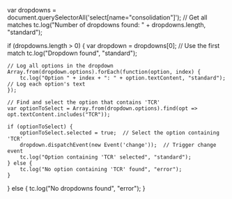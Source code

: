 var dropdowns = document.querySelectorAll('select[name="consolidation"]');  // Get all matches
tc.log("Number of dropdowns found: " + dropdowns.length, "standard");

if (dropdowns.length > 0) {
    var dropdown = dropdowns[0];  // Use the first match
    tc.log("Dropdown found", "standard");
    
    // Log all options in the dropdown
    Array.from(dropdown.options).forEach(function(option, index) {
        tc.log("Option " + index + ": " + option.textContent, "standard");  // Log each option's text
    });
    
    // Find and select the option that contains 'TCR'
    var optionToSelect = Array.from(dropdown.options).find(opt => opt.textContent.includes("TCR"));
    
    if (optionToSelect) {
        optionToSelect.selected = true;  // Select the option containing 'TCR'
        dropdown.dispatchEvent(new Event('change'));  // Trigger change event
        tc.log("Option containing 'TCR' selected", "standard");
    } else {
        tc.log("No option containing 'TCR' found", "error");
    }
} else {
    tc.log("No dropdowns found", "error");
}